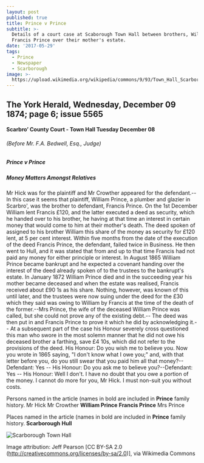 ```yaml
---
layout: post
published: true
title: Prince v Prince
subtitle: >-
  Details of a court case at Scaborough Town Hall between brothers, William and
  Francis Prince over their mother's estate.
date: '2017-05-29'
tags:
  - Prince
  - Newspaper
  - Scarborough
image: >-
  https://upload.wikimedia.org/wikipedia/commons/9/93/Town_Hall_Scarborough_-_geograph.org.uk_-_878003.jpg
---
```

## The York Herald, Wednesday, December 09 1874; page 6; issue 5565

#### Scarbro’ County Court - Town Hall Tuesday December 08

###### (Before Mr. F.A. Bedwell, Esq., Judge)

##### Prince v Prince
##### Money Matters Amongst Relatives

Mr Hick was for the plaintiff and Mr Crowther appeared for the defendant.--In this case it seems that plaintiff, William Prince, a plumber and glazier in Scarbro', was the brother to defendant, Francis Prince. On the 1st December William lent Francis £120, and the latter executed a deed as security, which he handed over to his brother, he having at that time an interest in certain money that would come to him at their mother's death. The deed spoken of assigned to his brother William this share of the money as security for £120 lent, at 5 per cent interest. Within five months from the date of the execution of the deed Francis Prince, the defendant, failed twice in Business.  He then went to Hull, and it was stated that from and up to that time Francis had not paid any money for either principle or interest. In August 1865 William Prince became bankrupt and he expected a covenant handing over the interest of the deed already spoken of to the trustees to the bankrupt's estate. In January 1872 William Prince died and in the succeeding year his mother became deceased and when the estate was realised, Francis
received about £90 1s as his share. Nothing, however, was known of this until later, and the trustees were now suing under the deed for the £30 which they said was owing to William by Francis at the time of the death of the former.--Mrs Prince, the wife of the deceased William Prince was called, but she could not prove any of the existing debt.-- The deed was then put in and Francis Prince to prove it which he did by acknowledging it.-- At a subsequent part of the case his Honour severely cross questioned this man who swore in the most solemn manner that he did not owe his deceased brother a farthing, save £4 10s, which did not refer to the provisions of the deed.  His Honour: Do you wish me to believe you.  Now you wrote in 1865 saying, "I don't know what I owe you;" and, with that letter before you, do you still swear that you paid him all that money?-- Defendant: Yes -- His Honour: Do you ask me to believe you?--Defendant: Yes -- His Honour: Well I don't. I have no doubt that you owe a portion of the money.  I cannot do more for you, Mr Hick.  I must non-suit you without costs.

Persons named in the article (names in bold are included in **Prince** family history.
Mr Hick
Mr Crowther
**William Prince**
**Francis Prince**
Mrs Prince

Places named in the article (names in bold are included in **Prince** family history.
**Scarborough**
**Hull**

![Scarborough Town Hall](https://github.com/jodenoy/jodenoy.github.io/blob/master/img/Town_Hall_Scarborough_-_geograph.org.uk_-_878003.jpg)

Image attribution: Jeff Pearson [CC BY-SA 2.0 (http://creativecommons.org/licenses/by-sa/2.0)], via Wikimedia Commons
